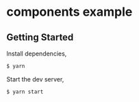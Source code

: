 # components example

## Getting Started

Install dependencies,

```bash
$ yarn
```

Start the dev server,

```bash
$ yarn start
```
